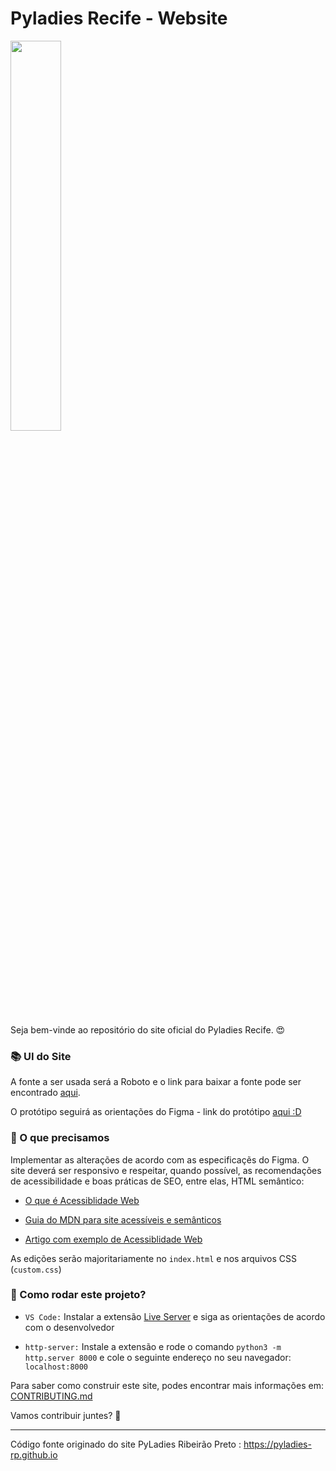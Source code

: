 # Pyladies Recife - Website

<img src="/img/pyladies-rec.png" width="40%">

Seja bem-vinde ao repositório do site oficial do Pyladies Recife. :heart_eyes:

### :books: UI do Site

A fonte a ser usada será a Roboto e o link para baixar a fonte pode ser encontrado [aqui](https://fonts.google.com/specimen/Roboto).

O protótipo seguirá as orientações do Figma - link do protótipo [aqui :D](https://www.figma.com/file/ovWn0ywxP8H1I623rhVJzr/PyLadies-Recife?node-id=1%3A2)

### :gem: O que precisamos

Implementar as alterações de acordo com as especificaçẽs do Figma. O site deverá ser responsivo e respeitar, quando possível, as recomendações de acessibilidade e boas práticas de SEO, entre elas, HTML semântico:

- [O que é Acessiblidade Web](https://www.maujor.com/w3c/introwac.html)

- [Guia do MDN para site acessíveis e semânticos](https://developer.mozilla.org/pt-BR/docs/Learn/Accessibility/HTML)

- [Artigo com exemplo de Acessiblidade Web](https://www.w3.org/WAI/tips/developing/)

As edições serão majoritariamente no `index.html` e nos arquivos CSS (`custom.css`)

### :hammer: Como rodar este projeto?

- `VS Code:` Instalar a extensão [Live Server](https://marketplace.visualstudio.com/items?itemName=ritwickdey.LiveServer) e siga as orientações de acordo com o desenvolvedor

- `http-server:` Instale a extensão e rode o comando `python3 -m http.server 8000` e cole o seguinte endereço no seu navegador: `localhost:8000`

Para saber como construir este site, podes encontrar mais informações em: [CONTRIBUTING.md](CONTRIBUTING.md)

Vamos contribuir juntes? :stars:

---

Código fonte originado do site PyLadies Ribeirão Preto : https://pyladies-rp.github.io
